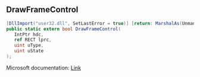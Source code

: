 ## DrawFrameControl

```csharp
[DllImport("user32.dll", SetLastError = true)] [return: MarshalAs(UnmanagedType.Bool)]
public static extern bool DrawFrameControl(
   IntPtr hdc,
   ref RECT lprc,
   uint uType,
   uint uState
);
```

Microsoft documentation: [Link](https://docs.microsoft.com/en-us/windows/win32/api/winuser/nf-winuser-drawframecontrol)

